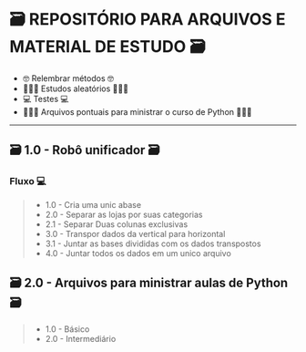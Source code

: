 # 🗃 REPOSITÓRIO PARA ARQUIVOS E MATERIAL DE ESTUDO 🗃

- 🤓 Relembrar métodos 🤓
- 🧑🏻‍💻 Estudos aleatórios 🧑🏻‍💻
- 💻 Testes 💻
- 🧑🏻‍🏫 Arquivos pontuais para ministrar o curso de Python 🧑🏻‍🏫

-----------------------------------------------------------------------------------------------------------------------------------------------------
## 🗃 1.0 - Robô unificador 🗃

### Fluxo 💻
> - 1.0 - Cria uma unic abase
> - 2.0 - Separar as lojas  por suas categorias
> - 2.1 - Separar Duas colunas exclusivas
> - 3.0 - Transpor dados da vertical para horizontal
> - 3.1 - Juntar as bases divididas com os dados transpostos
> - 4.0 - Juntar todos os dados em um unico arquivo

## 🗃 2.0 - Arquivos para ministrar aulas de Python 🗃
> - 1.0 - Básico
> - 2.0 - Intermediário
